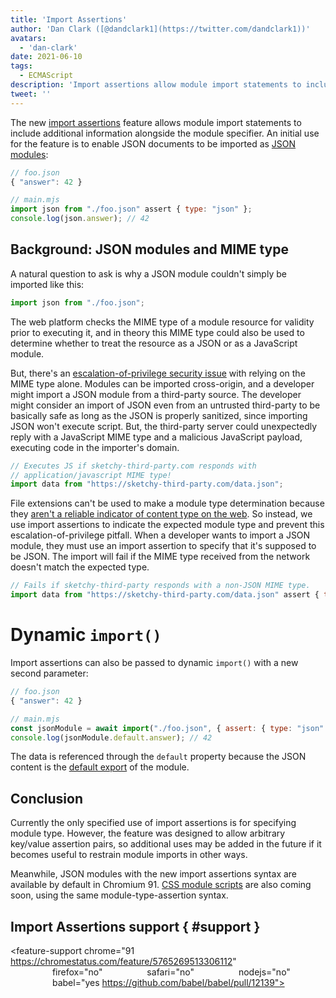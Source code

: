 ```yaml
---
title: 'Import Assertions'
author: 'Dan Clark ([@dandclark1](https://twitter.com/dandclark1))'
avatars:
  - 'dan-clark'
date: 2021-06-10
tags:
  - ECMAScript
description: 'Import assertions allow module import statements to include additional information alongside the module specifier'
tweet: ''
---
```


The new [import assertions](https://github.com/tc39/proposal-import-assertions) feature allows module import statements to include additional information alongside the module specifier. An initial use for the feature is to enable JSON documents to be imported as [JSON modules](https://github.com/tc39/proposal-json-modules):

```javascript
// foo.json
{ "answer": 42 }

// main.mjs
import json from "./foo.json" assert { type: "json" };
console.log(json.answer); // 42
```

## Background: JSON modules and MIME type

A natural question to ask is why a JSON module couldn't simply be imported like this:

```javascript
import json from "./foo.json";
```

The web platform checks the MIME type of a module resource for validity prior to executing it, and in theory this MIME type could also be used to determine whether to treat the resource as a JSON or as a JavaScript module.

But, there's an [escalation-of-privilege security issue](https://github.com/w3c/webcomponents/issues/839) with relying on the MIME type alone. Modules can be imported cross-origin, and a developer might import a JSON module from a third-party source. The developer might consider an import of JSON even from an untrusted  third-party to be basically safe as long as the JSON is properly sanitized, since importing JSON won't execute script. But, the third-party server could unexpectedly reply with a JavaScript MIME type and a malicious JavaScript payload, executing code in the importer's domain.

```javascript
// Executes JS if sketchy-third-party.com responds with
// application/javascript MIME type!
import data from "https://sketchy-third-party.com/data.json";
```

File extensions can't be used to make a module type determination because they [aren't a reliable indicator of content type on the web](https://github.com/tc39/proposal-import-assertions/blob/master/content-type-vs-file-extension.md). So instead, we use import assertions to indicate the expected module type and prevent this escalation-of-privilege pitfall. When a developer wants to import a JSON module, they must use an import assertion to specify that it's supposed to be JSON. The import will fail if the MIME type received from the network doesn't match the expected type.

```javascript
// Fails if sketchy-third-party responds with a non-JSON MIME type.
import data from "https://sketchy-third-party.com/data.json" assert { type: "json" };
```

# Dynamic `import()`

Import assertions can also be passed to dynamic `import()` with a new second parameter:

```javascript
// foo.json
{ "answer": 42 }

// main.mjs
const jsonModule = await import("./foo.json", { assert: { type: "json" } });
console.log(jsonModule.default.answer); // 42
```

The data is referenced through the `default` property because the JSON content is the [default export](https://developer.mozilla.org/en-US/docs/Web/JavaScript/Reference/Statements/import#importing_defaults) of the module.

## Conclusion

Currently the only specified use of import assertions is for specifying module type. However, the feature was designed to allow arbitrary key/value assertion pairs, so additional uses may be added in the future if it becomes useful to restrain module imports in other ways.

Meanwhile, JSON modules with the new import assertions syntax are available by default in Chromium 91. [CSS module scripts](https://chromestatus.com/feature/5948572598009856#) are also coming soon, using the same module-type-assertion syntax.

## Import Assertions support { #support }

<feature-support chrome="91 https://chromestatus.com/feature/5765269513306112"
                 firefox="no"
                 safari="no"
                 nodejs="no"
                 babel="yes https://github.com/babel/babel/pull/12139"></feature-support>
